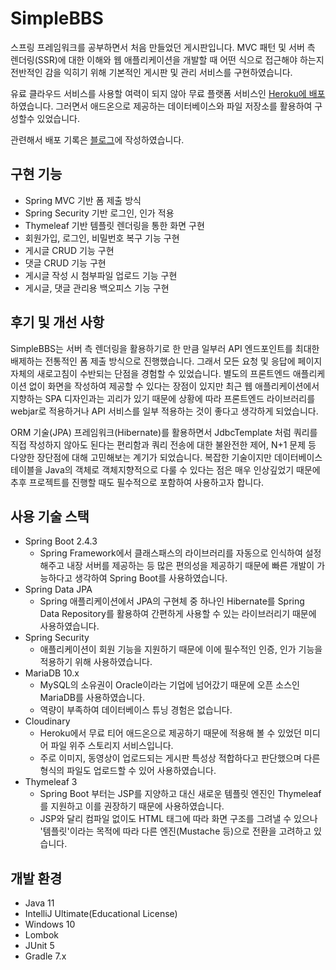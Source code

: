 # SimpleBBS
스프링 프레임워크를 공부하면서 처음 만들었던 게시판입니다. MVC 패턴 및 서버 측 렌더링(SSR)에 대한 이해와 웹 애플리케이션을 개발할 때 어떤 식으로 접근해야 하는지 전반적인 감을 익히기 위해 기본적인 게시판 및 관리 서비스를 구현하였습니다.

유료 클라우드 서비스를 사용할 여력이 되지 않아 무료 플랫폼 서비스인 [Heroku에 배포](https://simple-bbs-springboot.herokuapp.com/)하였습니다. 그러면서 애드온으로 제공하는
데이터베이스와 파일 저장소를 활용하여 구성할수 있었습니다.

관련해서 배포 기록은 [블로그](https://velog.io/@park2348190/series/SimpleBBS)에 작성하였습니다.

## 구현 기능
- Spring MVC 기반 폼 제출 방식
- Spring Security 기반 로그인, 인가 적용
- Thymeleaf 기반 템플릿 렌더링을 통한 화면 구현
- 회원가입, 로그인, 비밀번호 복구 기능 구현
- 게시글 CRUD 기능 구현
- 댓글 CRUD 기능 구현
- 게시글 작성 시 첨부파일 업로드 기능 구현
- 게시글, 댓글 관리용 백오피스 기능 구현

## 후기 및 개선 사항
SimpleBBS는 서버 측 렌더링을 활용하기로 한 만큼 일부러 API 엔드포인트를 최대한 배제하는 전통적인 폼 제출 방식으로 진행했습니다. 그래서 모든 요청 및 응답에 페이지 자체의 새로고침이
수반되는 단점을 경험할 수 있었습니다. 별도의 프론트엔드 애플리케이션 없이 화면을 작성하여 제공할 수 있다는 장점이 있지만 최근 웹 애플리케이션에서 지향하는 SPA 디자인과는 괴리가 있기 때문에
상황에 따라 프론트엔드 라이브러리를 webjar로 적용하거나 API 서비스를 일부 적용하는 것이 좋다고 생각하게 되었습니다.

ORM 기술(JPA) 프레임워크(Hibernate)를 활용하면서 JdbcTemplate 처럼 쿼리를 직접 작성하지 않아도 된다는 편리함과 쿼리 전송에 대한 불완전한 제어, N+1 문제 등 다양한 장단점에 대해 고민해보는 계기가 되었습니다. 복잡한 기술이지만 데이터베이스 테이블을 Java의 객체로 객체지향적으로 다룰 수 있다는 점은 매우 인상깊었기 때문에 추후 프로젝트를 진행할 때도 필수적으로 포함하여 사용하고자 합니다.

## 사용 기술 스택
- Spring Boot 2.4.3
  - Spring Framework에서 클래스패스의 라이브러리를 자동으로 인식하여 설정해주고 내장 서버를 제공하는 등 많은 편의성을 제공하기 때문에 빠른 개발이 가능하다고 생각하여 Spring Boot를 사용하였습니다.
- Spring Data JPA
  - Spring 애플리케이션에서 JPA의 구현체 중 하나인 Hibernate를 Spring Data Repository를 활용하여 간편하게 사용할 수 있는 라이브러리기 때문에 사용하였습니다.
- Spring Security
  - 애플리케이션이 회원 기능을 지원하기 때문에 이에 필수적인 인증, 인가 기능을 적용하기 위해 사용하였습니다.
- MariaDB 10.x
  - MySQL의 소유권이 Oracle이라는 기업에 넘어갔기 때문에 오픈 소스인 MariaDB를 사용하였습니다.
  - 역량이 부족하여 데이터베이스 튜닝 경험은 없습니다.
- Cloudinary
  - Heroku에서 무료 티어 애드온으로 제공하기 때문에 적용해 볼 수 있었던 미디어 파일 위주 스토리지 서비스입니다.
  - 주로 이미지, 동영상이 업로드되는 게시판 특성상 적합하다고 판단했으며 다른 형식의 파일도 업로드할 수 있어 사용하였습니다.
- Thymeleaf 3
  - Spring Boot 부터는 JSP를 지양하고 대신 새로운 템플릿 엔진인 Thymeleaf를 지원하고 이를 권장하기 때문에 사용하였습니다.
  - JSP와 달리 컴파일 없이도 HTML 태그에 따라 화면 구조를 그려낼 수 있으나 '템플릿'이라는 목적에 따라 다른 엔진(Mustache 등)으로 전환을 고려하고 있습니다.

## 개발 환경
- Java 11
- IntelliJ Ultimate(Educational License)
- Windows 10
- Lombok
- JUnit 5
- Gradle 7.x
